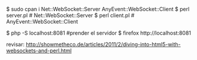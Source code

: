 $ sudo cpan i Net::WebSocket::Server AnyEvent::WebSocket::Client
$ perl server.pl # Net::WebSocket::Server
$ perl client.pl # AnyEvent::WebSocket::Client

$ php -S localhost:8081 #prender el servidor
$ firefox http://localhost:8081


revisar: http://showmetheco.de/articles/2011/2/diving-into-html5-with-websockets-and-perl.html